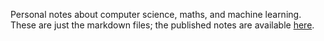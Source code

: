 Personal notes about computer science, maths, and machine learning. These are just the markdown files; the published notes are available [here](https://notes.ekunazanu.foo/).
